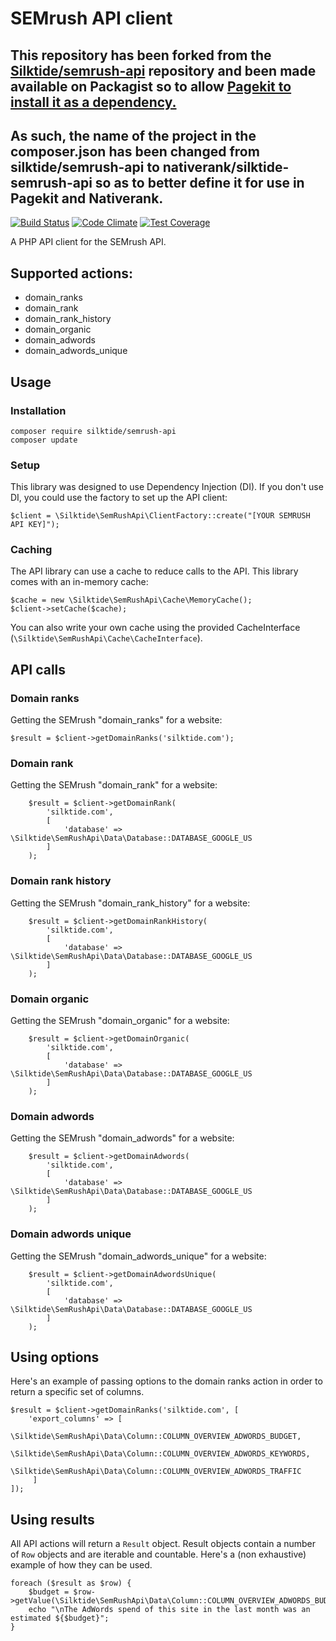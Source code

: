 # SEMrush API client
## This repository has been forked from the [Silktide/semrush-api](https://github.com/silktide/semrush-api) repository and been made available on Packagist so to allow [Pagekit to install it as a dependency.](https://github.com/pagekit/pagekit/issues/630)
## As such, the name of the project in the composer.json has been changed from silktide/semrush-api to nativerank/silktide-semrush-api so as to better define it for use in Pagekit and Nativerank.

[![Build Status](https://travis-ci.org/silktide/semrush-api.svg?branch=master)](https://travis-ci.org/silktide/semrush-api)
[![Code Climate](https://codeclimate.com/github/silktide/semrush-api/badges/gpa.svg)](https://codeclimate.com/github/silktide/semrush-api)
[![Test Coverage](https://codeclimate.com/github/silktide/semrush-api/badges/coverage.svg)](https://codeclimate.com/github/silktide/semrush-api)

A PHP API client for the SEMrush API.

## Supported actions:

* domain_ranks
* domain_rank
* domain_rank_history
* domain_organic
* domain_adwords
* domain_adwords_unique

## Usage

### Installation

    composer require silktide/semrush-api
    composer update

### Setup

This library was designed to use Dependency Injection (DI). If you don't use DI, you could use the factory to set up the API client:

    $client = \Silktide\SemRushApi\ClientFactory::create("[YOUR SEMRUSH API KEY]");
    
### Caching

The API library can use a cache to reduce calls to the API.  This library comes with an in-memory cache:
    
    $cache = new \Silktide\SemRushApi\Cache\MemoryCache();
    $client->setCache($cache);
    
You can also write your own cache using the provided CacheInterface (`\Silktide\SemRushApi\Cache\CacheInterface`).
    
## API calls
        
### Domain ranks

Getting the SEMrush "domain_ranks" for a website:

    $result = $client->getDomainRanks('silktide.com');
        
### Domain rank

Getting the SEMrush "domain_rank" for a website:

        $result = $client->getDomainRank(
            'silktide.com', 
            [
                'database' => \Silktide\SemRushApi\Data\Database::DATABASE_GOOGLE_US
            ]
        );
        
### Domain rank history

Getting the SEMrush "domain_rank_history" for a website:

        $result = $client->getDomainRankHistory(
            'silktide.com', 
            [
                'database' => \Silktide\SemRushApi\Data\Database::DATABASE_GOOGLE_US
            ]
        );
        
### Domain organic

Getting the SEMrush "domain_organic" for a website:

        $result = $client->getDomainOrganic(
            'silktide.com', 
            [
                'database' => \Silktide\SemRushApi\Data\Database::DATABASE_GOOGLE_US
            ]
        );
        
### Domain adwords

Getting the SEMrush "domain_adwords" for a website:

        $result = $client->getDomainAdwords(
            'silktide.com', 
            [
                'database' => \Silktide\SemRushApi\Data\Database::DATABASE_GOOGLE_US
            ]
        );
        
### Domain adwords unique

Getting the SEMrush "domain_adwords_unique" for a website:

        $result = $client->getDomainAdwordsUnique(
            'silktide.com', 
            [
                'database' => \Silktide\SemRushApi\Data\Database::DATABASE_GOOGLE_US
            ]
        );
        
## Using options

Here's an example of passing options to the domain ranks action in order to return a specific set of columns.

    $result = $client->getDomainRanks('silktide.com', [
        'export_columns' => [
            \Silktide\SemRushApi\Data\Column::COLUMN_OVERVIEW_ADWORDS_BUDGET,
            \Silktide\SemRushApi\Data\Column::COLUMN_OVERVIEW_ADWORDS_KEYWORDS,
            \Silktide\SemRushApi\Data\Column::COLUMN_OVERVIEW_ADWORDS_TRAFFIC
         ]
    ]);
    
## Using results

All API actions will return a `Result` object.  Result objects contain a number of `Row` objects and are iterable and
countable.  Here's a (non exhaustive) example of how they can be used. 

    foreach ($result as $row) {
        $budget = $row->getValue(\Silktide\SemRushApi\Data\Column::COLUMN_OVERVIEW_ADWORDS_BUDGET);
        echo "\nThe AdWords spend of this site in the last month was an estimated ${$budget}";
    }